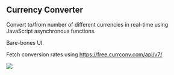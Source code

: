 <h2>Currency Converter</h2>

Convert to/from number of different currencies in real-time using JavaScript asynchronous functions.

Bare-bones UI.

Fetch conversion rates using https://free.currconv.com/api/v7/

<img src='https://github.com/agallagher55/currencyConverter/blob/master/example.jpg?raw=true'>
